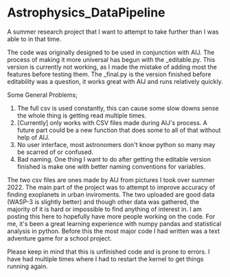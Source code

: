 # Astrophysics_DataPipeline
A summer research project that I want to attempt to take further than I was able to in that time. 

The code was originally designed to be used in conjunction with AIJ.
The process of making it more universal has begun with the _editable.py.
This version is currently not working, as I made the mistake of adding most the features before testing them.
The _final.py is the version finished before editability was a question, it works great with AIJ and runs relatively quickly.

Some General Problems;
1) The full csv is used constantly, this can cause some slow downs sense the whole thing is getting read multiple times.
2) [Currently] only works with CSV files made during AIJ's process. A future part could be a new function that does some to all of that without help of AIJ.
3) No user interface, most astronomers don't know python so many may be scarred of or confused.
4) Bad naming. One thing I want to do after getting the editable version finished is make one with better naming conventions for variables.

The two csv files are ones made by AIJ from pictures I took over summer 2022. The main part of the project was to attempt to improve accuracy of finding exoplanets in
urban inviroments. The two uploaded are good data (WASP-3 is slightly better) and though other data was gathered, the majority of it is hard or impossible to find anything
of interest in. I am posting this here to hopefully have more people working on the code. For me, it's been a great learning experience with numpy pandas and statistical
analysis in python. Before this the most major code I had written was a text adventure game for a school project.

Please keep in mind that this is unfinished code and is prone to errors. I have had multiple times where I had to restart the kernel to get things running again.
